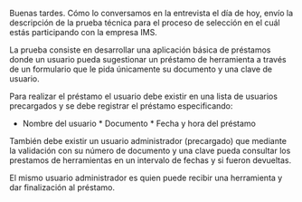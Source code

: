 Buenas tardes. Cómo lo conversamos en la entrevista el día de hoy, envío la descripción de la prueba técnica para el proceso de selección en el cuál estás participando con la empresa IMS.


 La prueba consiste en desarrollar una aplicación básica de préstamos donde un usuario pueda sugestionar un préstamo de herramienta a través de un formulario que le pida únicamente su documento y una clave de usuario.
 
 
 
  Para realizar el préstamo el usuario debe existir en una lista de usuarios precargados y se debe registrar el préstamo especificando: 
  
  
  * Nombre del usuario * Documento * Fecha y hora del préstamo 
  
  
  También debe existir un usuario administrador (precargado) que mediante la validación con su número de documento y una clave pueda consultar los prestamos de herramientas en un intervalo de fechas y si fueron devueltas. 
  
  
  El mismo usuario administrador es quien puede recibir una herramienta y dar finalización al préstamo.
  